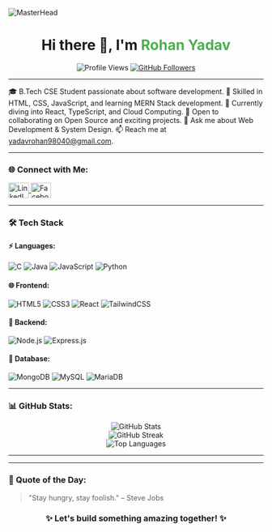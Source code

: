 


![MasterHead](https://user-images.githubusercontent.com/74038190/241765440-80728820-e06b-4f96-9c9e-9df46f0cc0a5.gif)

<div align="center">
  <h1>Hi there 👋, I'm <span style="color:#4CAF50;">Rohan Yadav</span></h1>
  
  
  <img src="https://komarev.com/ghpvc/?username=birat04&label=Profile+Views&color=0e75b6&style=flat" alt="Profile Views" /> 
  <a href="https://github.com/birat04?tab=followers">
    <img src="https://img.shields.io/github/followers/birat04?label=Followers&style=social" alt="GitHub Followers">
  </a>
</div>

-----

🎓 B.Tech CSE Student passionate about software development.
🌟 Skilled in HTML, CSS, JavaScript, and learning MERN Stack development.
🌱 Currently diving into React, TypeScript, and Cloud Computing.
🤝 Open to collaborating on Open Source and exciting projects.
💬 Ask me about Web Development & System Design.
📫 Reach me at yadavrohan98040@gmail.com.


-----

### 🌐 Connect with Me:
<p align="left">
  <a href="https://www.linkedin.com/in/rohan-yadav-275698308/" target="_blank">
    <img align="center" src="https://raw.githubusercontent.com/rahuldkjain/github-profile-readme-generator/master/src/images/icons/Social/linked-in-alt.svg" alt="LinkedIn Profile" height="30" width="40" />
  </a>
  <a href="https://www.facebook.com/share/1EdjPoSMCr/" target="_blank">
    <img align="center" src="https://raw.githubusercontent.com/rahuldkjain/github-profile-readme-generator/master/src/images/icons/Social/facebook.svg" alt="Facebook Profile" height="30" width="40" />
  </a>
  
</p>

-----

### 🛠️ Tech Stack

#### ⚡ Languages:
![C](https://img.shields.io/badge/C-00599C?style=flat-square&logo=c&logoColor=white)
![Java](https://img.shields.io/badge/Java-ED8B00?style=flat-square&logo=java&logoColor=white)
![JavaScript](https://img.shields.io/badge/JavaScript-F7DF1E?style=flat-square&logo=javascript&logoColor=black)
![Python](https://img.shields.io/badge/Python-FFD43B?style=flat-square&logo=python&logoColor=blue)

#### 🌐 Frontend:
![HTML5](https://img.shields.io/badge/HTML5-E34F26?style=flat-square&logo=html5&logoColor=white)
![CSS3](https://img.shields.io/badge/CSS3-1572B6?style=flat-square&logo=css3&logoColor=white)
![React](https://img.shields.io/badge/React-20232A?style=flat-square&logo=react&logoColor=61DAFB)
![TailwindCSS](https://img.shields.io/badge/TailwindCSS-38B2AC?style=flat-square&logo=tailwind-css&logoColor=white)

#### 🔧 Backend:
![Node.js](https://img.shields.io/badge/Node.js-339933?style=flat-square&logo=node-dot-js&logoColor=white)
![Express.js](https://img.shields.io/badge/Express.js-000000?style=flat-square&logo=express&logoColor=white)

#### 💾 Database:
![MongoDB](https://img.shields.io/badge/MongoDB-4EA94B?style=flat-square&logo=mongodb&logoColor=white)
![MySQL](https://img.shields.io/badge/MySQL-4479A1?style=flat-square&logo=mysql&logoColor=white)
![MariaDB](https://img.shields.io/badge/MariaDB-003545?style=flat-square&logo=mariadb&logoColor=white)


-----

### 📊 GitHub Stats:
<div align="center">
  <img src="https://github-readme-stats.vercel.app/api?username=birat04&show_icons=true&theme=tokyonight" alt="GitHub Stats" />
  <br>
  <img src="https://github-readme-streak-stats.herokuapp.com/?user=birat04&theme=tokyonight" alt="GitHub Streak" />
  <br>
  <img src="https://github-readme-stats.vercel.app/api/top-langs/?username=birat04&layout=compact&theme=tokyonight" alt="Top Languages" />
</div>

-----



-----


### 🌟 Quote of the Day:
<!-- QUOTE_START -->
> "Stay hungry, stay foolish." – Steve Jobs
<!-- QUOTE_END -->

<div align="center">
  <h3>✨ Let's build something amazing together! ✨</h3>
</div>
